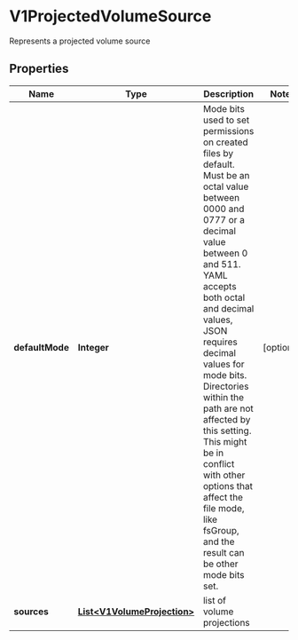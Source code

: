 

# V1ProjectedVolumeSource

Represents a projected volume source
## Properties

Name | Type | Description | Notes
------------ | ------------- | ------------- | -------------
**defaultMode** | **Integer** | Mode bits used to set permissions on created files by default. Must be an octal value between 0000 and 0777 or a decimal value between 0 and 511. YAML accepts both octal and decimal values, JSON requires decimal values for mode bits. Directories within the path are not affected by this setting. This might be in conflict with other options that affect the file mode, like fsGroup, and the result can be other mode bits set. |  [optional]
**sources** | [**List&lt;V1VolumeProjection&gt;**](V1VolumeProjection.md) | list of volume projections | 



